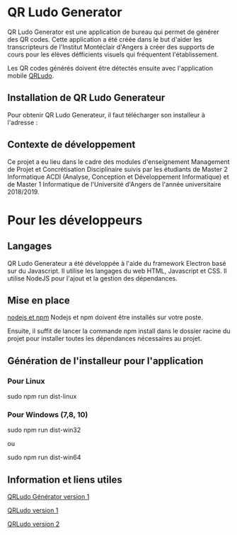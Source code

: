 # QR Ludo Generator

QR Ludo Generator est une application de bureau qui permet de générer des QR codes. Cette application a été créée dans le but d'aider les transcripteurs de l'Institut Montéclair d'Angers à créer des supports de cours pour les élèves défficients visuels qui fréquentent l'établissement.

Les QR codes générés doivent être détectés ensuite avec l'application mobile [QRLudo](https://github.com/vrahier/QRLudo).

## Installation de QR Ludo Generateur

Pour obtenir QR Ludo Generateur, il faut télécharger son installeur à l'adresse : 

## Contexte de développement

Ce projet a eu lieu dans le cadre des modules d'enseignement Management de Projet et Concrétisation Disciplinaire suivis par les étudiants de Master 2 Informatique ACDI (Analyse, Conception et Développement Informatique) et de Master 1 Informatique de l'Université d'Angers de l'année universitaire 2018/2019.

# Pour les développeurs

## Langages

QR Ludo Generateur a été développée à l'aide du framework Electron basé sur du Javascript. Il utilise les langages du web HTML, Javascript et CSS. Il utilise NodeJS pour l'ajout et la gestion des dépendances.

## Mise en place

[nodejs et npm](https://doc.ubuntu-fr.org/nodejs)
Nodejs et npm doivent être installés sur votre poste.

Ensuite, il suffit de lancer la commande npm install dans le dossier racine du projet pour installer toutes les dépendances nécessaires au projet.

## Génération de l'installeur pour l'application

### Pour Linux

sudo npm run dist-linux

### Pour Windows (7,8, 10)

sudo npm run dist-win32

ou

sudo npm run dist-win64

## Information et liens utiles

[QRLudo Générator version 1](https://github.com/minitoma/QRLudo-Generator)

[QRLudo version 1](https://github.com/CorTal/QRLudo)

[QRLudo version 2](https://github.com/juleguy/QRLudo)
